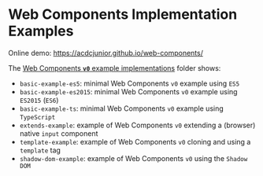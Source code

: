 # Web Components Implementation Examples

Online demo: https://acdcjunior.github.io/web-components/

The [Web Components **`v0`** example implementations](v0/index.html) folder shows:

- <code>basic-example-es5</code>: minimal Web Components <code>v0</code> example using <code>ES5</code>
- <code>basic-example-es2015</code>: minimal Web Components <code>v0</code> example using <code>ES2015</code> (<code>ES6</code>)
- <code>basic-example-ts</code>: minimal Web Components <code>v0</code> example using <code>TypeScript</code>
- <code>extends-example</code>: example of Web Components <code>v0</code> extending a (browser) native <code>input</code> component
- <code>template-example</code>: example of Web Components <code>v0</code> cloning and using a <code>template</code> tag
- <code>shadow-dom-example</code>: example of Web Components <code>v0</code> using the <code>Shadow DOM</code>